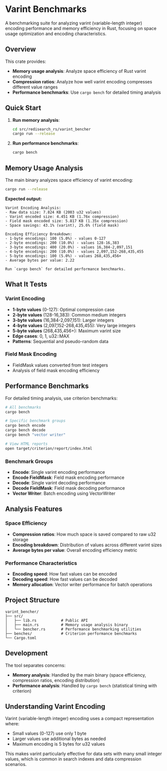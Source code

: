 # Varint Benchmarks

A benchmarking suite for analyzing varint (variable-length integer) encoding
performance and memory efficiency in Rust, focusing on space usage optimization
and encoding characteristics.

## Overview

This crate provides:
- **Memory usage analysis**: Analyze space efficiency of Rust varint encoding
- **Compression ratios**: Analyze how well varint encoding compresses different
  value ranges
- **Performance benchmarks**: Use `cargo bench` for detailed timing analysis

## Quick Start

1. **Run memory analysis**:
   ```bash
   cd src/redisearch_rs/varint_bencher
   cargo run --release
   ```

2. **Run performance benchmarks**:
   ```bash
   cargo bench
   ```

## Memory Usage Analysis

The main binary analyzes space efficiency of varint encoding:

```bash
cargo run --release
```

**Expected output:**
```text
Varint Encoding Analysis:
- Raw data size: 7.824 KB (2003 u32 values)
- Varint encoded size: 4.451 KB (1.76x compression)
- Field mask encoded size: 5.817 KB (1.35x compression)
- Space savings: 43.1% (varint), 25.6% (field mask)

Encoding Efficiency Breakdown:
- 1-byte encodings: 100 (5.0%) - values 0-127
- 2-byte encodings: 200 (10.0%) - values 128-16,383
- 3-byte encodings: 400 (20.0%) - values 16,384-2,097,151
- 4-byte encodings: 200 (10.0%) - values 2,097,152-268,435,455
- 5-byte encodings: 100 (5.0%) - values 268,435,456+
- Average bytes per value: 2.22

Run `cargo bench` for detailed performance benchmarks.
```

## What It Tests

### Varint Encoding
- **1-byte values** (0-127): Optimal compression case
- **2-byte values** (128-16,383): Common medium integers
- **3-byte values** (16,384-2,097,151): Larger integers
- **4-byte values** (2,097,152-268,435,455): Very large integers
- **5-byte values** (268,435,456+): Maximum varint size
- **Edge cases**: 0, 1, u32::MAX
- **Patterns**: Sequential and pseudo-random data

### Field Mask Encoding
- FieldMask values converted from test integers
- Analysis of field mask encoding efficiency

## Performance Benchmarks

For detailed timing analysis, use criterion benchmarks:

```bash
# All benchmarks
cargo bench

# Specific benchmark groups
cargo bench encode
cargo bench decode
cargo bench "vector writer"

# View HTML reports
open target/criterion/report/index.html
```

### Benchmark Groups

- **Encode**: Single varint encoding performance
- **Encode FieldMask**: Field mask encoding performance
- **Decode**: Single varint decoding performance
- **Decode FieldMask**: Field mask decoding performance
- **Vector Writer**: Batch encoding using VectorWriter

## Analysis Features

### Space Efficiency
- **Compression ratios**: How much space is saved compared to raw u32 storage
- **Encoding breakdown**: Distribution of values across different varint sizes
- **Average bytes per value**: Overall encoding efficiency metric

### Performance Characteristics
- **Encoding speed**: How fast values can be encoded
- **Decoding speed**: How fast values can be decoded
- **Memory allocation**: Vector writer performance for batch operations

## Project Structure

```
varint_bencher/
├── src/
│   ├── lib.rs           # Public API
│   ├── main.rs          # Memory usage analysis binary
│   └── bencher.rs       # Performance benchmarking utilities
├── benches/             # Criterion performance benchmarks
└── Cargo.toml
```

## Development

The tool separates concerns:
- **Memory analysis**: Handled by the main binary (space efficiency, compression
  ratios, encoding distribution)
- **Performance analysis**: Handled by `cargo bench` (statistical timing with
  criterion)

## Understanding Varint Encoding

Varint (variable-length integer) encoding uses a compact representation where:
- Small values (0-127) use only 1 byte
- Larger values use additional bytes as needed
- Maximum encoding is 5 bytes for u32 values

This makes varint particularly effective for data sets with many small integer
values, which is common in search indexes and data compression scenarios.
